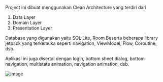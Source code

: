 Project ini dibuat menggunakan Clean Architecture yang terdiri dari

1. Data Layer
2. Domain Layer
3. Presentation Layer

Database yang digunakan yaitu SQL Lite, Room
Beserta beberapa library jetpack yang terkemuka seperti navigation, ViewModel, Flow, Coroutine, dsb.

Aplikasi ini juga disertai dengan login, bottom sheet dialog, bottom navigation, multistate animation, navigation animation, dsb.

![image](https://user-images.githubusercontent.com/20677616/222976133-d0f2c9b0-3892-4408-b784-35ffb462bff2.png)
